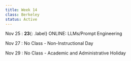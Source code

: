```yaml
---
title: Week 14
class: Berkeley
status: Active
---
```


Nov 25
: **23**{: .label} ONLINE: LLMs/Prompt Engineering

Nov 27
: No Class - Non-Instructional Day

Nov 29
: No Class - Academic and Administrative Holiday
